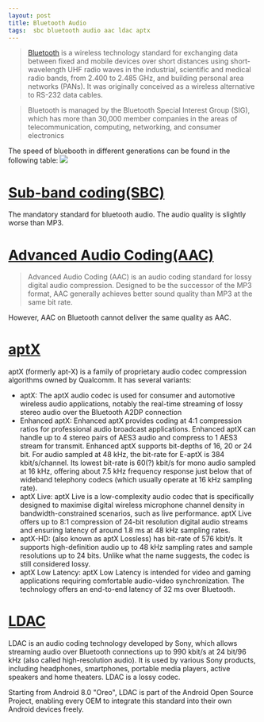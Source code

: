 ```yaml
---
layout: post
title: Bluetooth Audio
tags:  sbc bluetooth audio aac ldac aptx
---
```


> [Bluetooth](https://en.wikipedia.org/wiki/Bluetooth) is a wireless technology standard for exchanging data between fixed and mobile devices over short distances using short-wavelength UHF radio waves in the industrial, scientific and medical radio bands, from 2.400 to 2.485 GHz, and building personal area networks (PANs). It was originally conceived as a wireless alternative to RS-232 data cables.

> Bluetooth is managed by the Bluetooth Special Interest Group (SIG), which has more than 30,000 member companies in the areas of telecommunication, computing, networking, and consumer electronics

The speed of bluebooth in different generations can be found in the following table:
![](http://img.expreview.com/news/2019/05/23/BT_04.png)

# [Sub-band coding(SBC)](https://en.wikipedia.org/wiki/Sub-band_coding)

The mandatory standard for bluetooth audio. The audio quality is slightly worse than MP3.

# [Advanced Audio Coding(AAC)](https://en.wikipedia.org/wiki/Advanced_Audio_Coding)

> Advanced Audio Coding (AAC) is an audio coding standard for lossy digital audio compression. Designed to be the successor of the MP3 format, AAC generally achieves better sound quality than MP3 at the same bit rate.

However, AAC on Bluetooth cannot deliver the same quality as AAC.

# [aptX](https://en.wikipedia.org/wiki/AptX)

aptX (formerly apt-X) is a family of proprietary audio codec compression algorithms owned by Qualcomm. It has several variants:
- aptX: The aptX audio codec is used for consumer and automotive wireless audio applications, notably the real-time streaming of lossy stereo audio over the Bluetooth A2DP connection
- Enhanced aptX: Enhanced aptX provides coding at 4:1 compression ratios for professional audio broadcast applications. Enhanced aptX can handle up to 4 stereo pairs of AES3 audio and compress to 1 AES3 stream for transmit. Enhanced aptX supports bit-depths of 16, 20 or 24 bit. For audio sampled at 48 kHz, the bit-rate for E-aptX is 384 kbit/s/channel. Its lowest bit-rate is 60(?) kbit/s for mono audio sampled at 16 kHz, offering about 7.5 kHz frequency response just below that of wideband telephony codecs (which usually operate at 16 kHz sampling rate).
- aptX Live: aptX Live is a low-complexity audio codec that is specifically designed to maximise digital wireless microphone channel density in bandwidth-constrained scenarios, such as live performance. aptX Live offers up to 8:1 compression of 24-bit resolution digital audio streams and ensuring latency of around 1.8 ms at 48 kHz sampling rates.
- aptX-HD: (also known as aptX Lossless) has bit-rate of 576 kbit/s. It supports high-definition audio up to 48 kHz sampling rates and sample resolutions up to 24 bits. Unlike what the name suggests, the codec is still considered lossy.
- aptX Low Latency: aptX Low Latency is intended for video and gaming applications requiring comfortable audio-video synchronization. The technology offers an end-to-end latency of 32 ms over Bluetooth.

# [LDAC](https://en.wikipedia.org/wiki/LDAC_(codec))

LDAC is an audio coding technology developed by Sony, which allows streaming audio over Bluetooth connections up to 990 kbit/s at 24 bit/96 kHz (also called high-resolution audio). It is used by various Sony products, including headphones, smartphones, portable media players, active speakers and home theaters. LDAC is a lossy codec. 

Starting from Android 8.0 "Oreo", LDAC is part of the Android Open Source Project, enabling every OEM to integrate this standard into their own Android devices freely.
